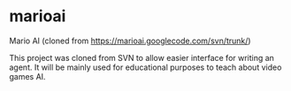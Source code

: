 marioai
=======

Mario AI (cloned from https://marioai.googlecode.com/svn/trunk/)

This project was cloned from SVN to allow easier interface for writing an agent.
It will be mainly used for educational purposes to teach about video games AI.
